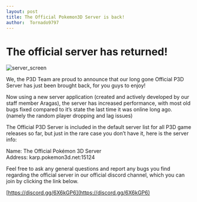 ```yaml
---
layout: post
title: The Official Pokemon3D Server is back!
author:  Tornado9797
---
```


# The official server has returned!  
![server_screen](https://i.redd.it/7egrvu35393z.png)

We, the P3D Team are proud to announce that our long gone Official P3D Server has just been brought back, for you guys to enjoy!  
  
Now using a new server application (created and actively developed by our staff member Aragas), the server has increased performance, with most old bugs fixed compared to it’s state the last time it was online long ago. (namely the random player dropping and lag issues)  

The Official P3D Server is included in the default server list for all P3D game releases so far, but just in the rare case you don’t have it, here is the server info:  
  
Name: The Official Pokémon 3D Server  
Address: karp.pokemon3d.net:15124  
  
Feel free to ask any general questions and report any bugs you find regarding the official server in our official discord channel, which you can join by clicking the link below.  
  
[https://discord.gg/6X6kGP6](https://discord.gg/6X6kGP6)
